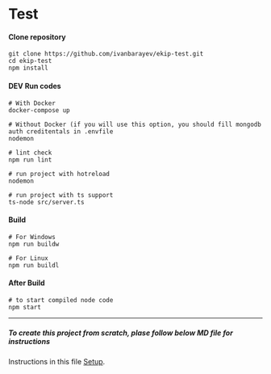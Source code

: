# Test

#### Clone repository
```shell
git clone https://github.com/ivanbarayev/ekip-test.git
cd ekip-test
npm install
```

#### DEV Run codes
```shell
# With Docker
docker-compose up

# Without Docker (if you will use this option, you should fill mongodb auth creditentals in .envfile
nodemon
```


```shell
# lint check 
npm run lint

# run project with hotreload
nodemon

# run project with ts support
ts-node src/server.ts
```

#### Build
```shell
# For Windows
npm run buildw

# For Linux
npm run buildl
```

#### After Build

```shell
# to start compiled node code 
npm start
```


---
##### To create this project from scratch, plase follow below MD file for instructions

Instructions in this file [Setup](./docs/SETUP.md).



